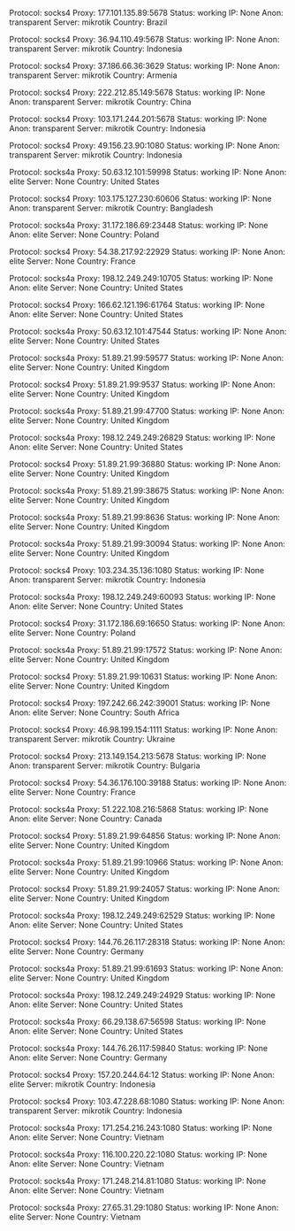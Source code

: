 Protocol: socks4
Proxy: 177.101.135.89:5678
Status: working
IP: None
Anon: transparent
Server: mikrotik
Country: Brazil

Protocol: socks4
Proxy: 36.94.110.49:5678
Status: working
IP: None
Anon: transparent
Server: mikrotik
Country: Indonesia

Protocol: socks4
Proxy: 37.186.66.36:3629
Status: working
IP: None
Anon: transparent
Server: mikrotik
Country: Armenia

Protocol: socks4
Proxy: 222.212.85.149:5678
Status: working
IP: None
Anon: transparent
Server: mikrotik
Country: China

Protocol: socks4
Proxy: 103.171.244.201:5678
Status: working
IP: None
Anon: transparent
Server: mikrotik
Country: Indonesia

Protocol: socks4
Proxy: 49.156.23.90:1080
Status: working
IP: None
Anon: transparent
Server: mikrotik
Country: Indonesia

Protocol: socks4a
Proxy: 50.63.12.101:59998
Status: working
IP: None
Anon: elite
Server: None
Country: United States

Protocol: socks4
Proxy: 103.175.127.230:60606
Status: working
IP: None
Anon: transparent
Server: mikrotik
Country: Bangladesh

Protocol: socks4a
Proxy: 31.172.186.69:23448
Status: working
IP: None
Anon: elite
Server: None
Country: Poland

Protocol: socks4
Proxy: 54.38.217.92:22929
Status: working
IP: None
Anon: elite
Server: None
Country: France

Protocol: socks4a
Proxy: 198.12.249.249:10705
Status: working
IP: None
Anon: elite
Server: None
Country: United States

Protocol: socks4
Proxy: 166.62.121.196:61764
Status: working
IP: None
Anon: elite
Server: None
Country: United States

Protocol: socks4a
Proxy: 50.63.12.101:47544
Status: working
IP: None
Anon: elite
Server: None
Country: United States

Protocol: socks4a
Proxy: 51.89.21.99:59577
Status: working
IP: None
Anon: elite
Server: None
Country: United Kingdom

Protocol: socks4
Proxy: 51.89.21.99:9537
Status: working
IP: None
Anon: elite
Server: None
Country: United Kingdom

Protocol: socks4a
Proxy: 51.89.21.99:47700
Status: working
IP: None
Anon: elite
Server: None
Country: United Kingdom

Protocol: socks4a
Proxy: 198.12.249.249:26829
Status: working
IP: None
Anon: elite
Server: None
Country: United States

Protocol: socks4
Proxy: 51.89.21.99:36880
Status: working
IP: None
Anon: elite
Server: None
Country: United Kingdom

Protocol: socks4a
Proxy: 51.89.21.99:38675
Status: working
IP: None
Anon: elite
Server: None
Country: United Kingdom

Protocol: socks4a
Proxy: 51.89.21.99:8636
Status: working
IP: None
Anon: elite
Server: None
Country: United Kingdom

Protocol: socks4a
Proxy: 51.89.21.99:30094
Status: working
IP: None
Anon: elite
Server: None
Country: United Kingdom

Protocol: socks4
Proxy: 103.234.35.136:1080
Status: working
IP: None
Anon: transparent
Server: mikrotik
Country: Indonesia

Protocol: socks4a
Proxy: 198.12.249.249:60093
Status: working
IP: None
Anon: elite
Server: None
Country: United States

Protocol: socks4
Proxy: 31.172.186.69:16650
Status: working
IP: None
Anon: elite
Server: None
Country: Poland

Protocol: socks4a
Proxy: 51.89.21.99:17572
Status: working
IP: None
Anon: elite
Server: None
Country: United Kingdom

Protocol: socks4
Proxy: 51.89.21.99:10631
Status: working
IP: None
Anon: elite
Server: None
Country: United Kingdom

Protocol: socks4
Proxy: 197.242.66.242:39001
Status: working
IP: None
Anon: elite
Server: None
Country: South Africa

Protocol: socks4
Proxy: 46.98.199.154:1111
Status: working
IP: None
Anon: transparent
Server: mikrotik
Country: Ukraine

Protocol: socks4
Proxy: 213.149.154.213:5678
Status: working
IP: None
Anon: transparent
Server: mikrotik
Country: Bulgaria

Protocol: socks4
Proxy: 54.36.176.100:39188
Status: working
IP: None
Anon: elite
Server: None
Country: France

Protocol: socks4a
Proxy: 51.222.108.216:5868
Status: working
IP: None
Anon: elite
Server: None
Country: Canada

Protocol: socks4
Proxy: 51.89.21.99:64856
Status: working
IP: None
Anon: elite
Server: None
Country: United Kingdom

Protocol: socks4a
Proxy: 51.89.21.99:10966
Status: working
IP: None
Anon: elite
Server: None
Country: United Kingdom

Protocol: socks4
Proxy: 51.89.21.99:24057
Status: working
IP: None
Anon: elite
Server: None
Country: United Kingdom

Protocol: socks4a
Proxy: 198.12.249.249:62529
Status: working
IP: None
Anon: elite
Server: None
Country: United States

Protocol: socks4
Proxy: 144.76.26.117:28318
Status: working
IP: None
Anon: elite
Server: None
Country: Germany

Protocol: socks4a
Proxy: 51.89.21.99:61693
Status: working
IP: None
Anon: elite
Server: None
Country: United Kingdom

Protocol: socks4a
Proxy: 198.12.249.249:24929
Status: working
IP: None
Anon: elite
Server: None
Country: United States

Protocol: socks4a
Proxy: 66.29.138.67:56598
Status: working
IP: None
Anon: elite
Server: None
Country: United States

Protocol: socks4a
Proxy: 144.76.26.117:59840
Status: working
IP: None
Anon: elite
Server: None
Country: Germany

Protocol: socks4
Proxy: 157.20.244.64:12
Status: working
IP: None
Anon: elite
Server: mikrotik
Country: Indonesia

Protocol: socks4
Proxy: 103.47.228.68:1080
Status: working
IP: None
Anon: transparent
Server: mikrotik
Country: Indonesia

Protocol: socks4a
Proxy: 171.254.216.243:1080
Status: working
IP: None
Anon: elite
Server: None
Country: Vietnam

Protocol: socks4a
Proxy: 116.100.220.22:1080
Status: working
IP: None
Anon: elite
Server: None
Country: Vietnam

Protocol: socks4a
Proxy: 171.248.214.81:1080
Status: working
IP: None
Anon: elite
Server: None
Country: Vietnam

Protocol: socks4a
Proxy: 27.65.31.29:1080
Status: working
IP: None
Anon: elite
Server: None
Country: Vietnam

